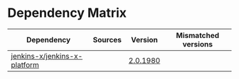 # Dependency Matrix

Dependency | Sources | Version | Mismatched versions
---------- | ------- | ------- | -------------------
[jenkins-x/jenkins-x-platform](https://github.com/jenkins-x/jenkins-x-platform) |  | [2.0.1980](https://github.com/jenkins-x/jenkins-x-platform/releases/tag/v2.0.1980) | 
